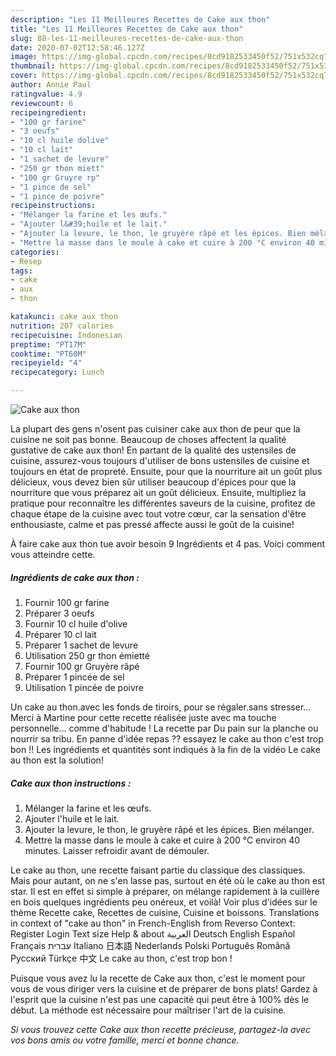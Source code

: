 ```yaml
---
description: "Les 11 Meilleures Recettes de Cake aux thon"
title: "Les 11 Meilleures Recettes de Cake aux thon"
slug: 88-les-11-meilleures-recettes-de-cake-aux-thon
date: 2020-07-02T12:58:46.127Z
image: https://img-global.cpcdn.com/recipes/8cd9182533450f52/751x532cq70/cake-aux-thon-photo-principale-de-la-recette.jpg
thumbnail: https://img-global.cpcdn.com/recipes/8cd9182533450f52/751x532cq70/cake-aux-thon-photo-principale-de-la-recette.jpg
cover: https://img-global.cpcdn.com/recipes/8cd9182533450f52/751x532cq70/cake-aux-thon-photo-principale-de-la-recette.jpg
author: Annie Paul
ratingvalue: 4.9
reviewcount: 6
recipeingredient:
- "100 gr farine"
- "3 oeufs"
- "10 cl huile dolive"
- "10 cl lait"
- "1 sachet de levure"
- "250 gr thon miett"
- "100 gr Gruyre rp"
- "1 pince de sel"
- "1 pince de poivre"
recipeinstructions:
- "Mélanger la farine et les œufs."
- "Ajouter l&#39;huile et le lait."
- "Ajouter la levure, le thon, le gruyère râpé et les épices. Bien mélanger."
- "Mettre la masse dans le moule à cake et cuire à 200 °C environ 40 minutes. Laisser refroidir avant de démouler."
categories:
- Resep
tags:
- cake
- aux
- thon

katakunci: cake aux thon 
nutrition: 207 calories
recipecuisine: Indonesian
preptime: "PT17M"
cooktime: "PT60M"
recipeyield: "4"
recipecategory: Lunch

---
```



![Cake aux thon](https://img-global.cpcdn.com/recipes/8cd9182533450f52/751x532cq70/cake-aux-thon-photo-principale-de-la-recette.jpg)

La plupart des gens n'osent pas cuisiner cake aux thon de peur que la cuisine ne soit pas bonne. Beaucoup de choses affectent la qualité gustative de cake aux thon! En partant de la qualité des ustensiles de cuisine, assurez-vous toujours d'utiliser de bons ustensiles de cuisine et toujours en état de propreté. Ensuite, pour que la nourriture ait un goût plus délicieux, vous devez bien sûr utiliser beaucoup d'épices pour que la nourriture que vous préparez ait un goût délicieux. Ensuite, multipliez la pratique pour reconnaître les différentes saveurs de la cuisine, profitez de chaque étape de la cuisine avec tout votre cœur, car la sensation d'être enthousiaste, calme et pas pressé affecte aussi le goût de la cuisine!

<!--inarticleads1-->

À faire cake aux thon tue avoir besoin 9 Ingrédients et 4 pas. Voici comment vous atteindre cette.

##### Ingrédients de cake aux thon :

1. Fournir 100 gr farine
1. Préparer 3 oeufs
1. Fournir 10 cl huile d&#39;olive
1. Préparer 10 cl lait
1. Préparer 1 sachet de levure
1. Utilisation 250 gr thon émietté
1. Fournir 100 gr Gruyère râpé
1. Préparer 1 pincée de sel
1. Utilisation 1 pincée de poivre


Un cake au thon.avec les fonds de tiroirs, pour se régaler.sans stresser…Merci à Martine pour cette recette réalisée juste avec ma touche personnelle… comme d&#39;habitude ! La recette par Du pain sur la planche ou nourrir sa tribu. En panne d&#39;idée repas ?? essayez le cake au thon c&#39;est trop bon !! Les ingrédients et quantités sont indiqués à la fin de la vidéo Le cake au thon est la solution! 

<!--inarticleads2-->

##### Cake aux thon instructions :

1. Mélanger la farine et les œufs.
1. Ajouter l&#39;huile et le lait.
1. Ajouter la levure, le thon, le gruyère râpé et les épices. Bien mélanger.
1. Mettre la masse dans le moule à cake et cuire à 200 °C environ 40 minutes. Laisser refroidir avant de démouler.


Le cake au thon, une recette faisant partie du classique des classiques. Mais pour autant, on ne s&#39;en lasse pas, surtout en été où le cake au thon est star. Il est en effet si simple à préparer, on mélange rapidement à la cuillère en bois quelques ingrédients peu onéreux, et voilà! Voir plus d&#39;idées sur le thème Recette cake, Recettes de cuisine, Cuisine et boissons. Translations in context of &#34;cake au thon&#34; in French-English from Reverso Context: Register Login Text size Help &amp; about العربية Deutsch English Español Français עברית Italiano 日本語 Nederlands Polski Português Română Русский Türkçe 中文 Le cake au thon, c&#39;est trop bon ! 

<!--inarticleads1-->

<p>
Puisque vous avez lu la recette de Cake aux thon, c'est le moment pour vous de vous diriger vers la cuisine et de préparer de bons plats! Gardez à l'esprit que la cuisine n'est pas une capacité qui peut être à 100% dès le début. La méthode est nécessaire pour maîtriser l'art de la cuisine.
</p>

<p>
<i>Si vous trouvez cette Cake aux thon recette précieuse, partagez-la avec vos bons amis ou votre famille, merci et bonne chance.</i>
</p>
